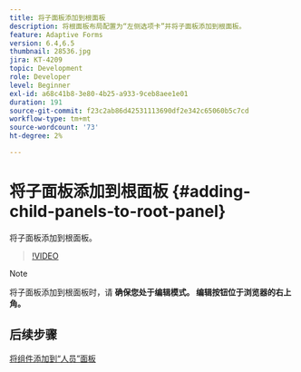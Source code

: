 ```yaml
---
title: 将子面板添加到根面板
description: 将根面板布局配置为“左侧选项卡”并将子面板添加到根面板。
feature: Adaptive Forms
version: 6.4,6.5
thumbnail: 28536.jpg
jira: KT-4209
topic: Development
role: Developer
level: Beginner
exl-id: a68c41b8-3e80-4b25-a933-9ceb8aee1e01
duration: 191
source-git-commit: f23c2ab86d42531113690df2e342c65060b5c7cd
workflow-type: tm+mt
source-wordcount: '73'
ht-degree: 2%

---
```


# 将子面板添加到根面板 {#adding-child-panels-to-root-panel}

将子面板添加到根面板。


>[!VIDEO](https://video.tv.adobe.com/v/28536?quality=12&learn=on)

>[!NOTE]
>将子面板添加到根面板时，请 **确保您处于编辑模式。 编辑按钮位于浏览器的右上角。**

## 后续步骤

[将组件添加到“人员”面板](./adding-components-to-people-panel.md)
